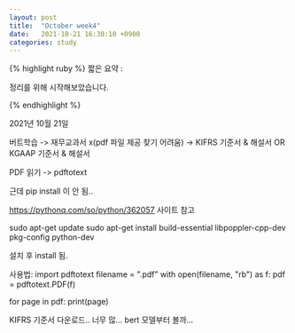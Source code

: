 ```yaml
---
layout: post
title:  "October week4"
date:   2021-10-21 16:30:10 +0900
categories: study
---
```





{% highlight ruby %}
짧은 요약 :

정리를 위해 시작해보았습니다.

{% endhighlight %}

2021년 10월 21일

버트학습 -> 재무교과서 x(pdf 파일 제공 찾기 어려움) -> KIFRS 기준서 & 해설서 OR KGAAP 기준서 & 해설서

PDF 읽기 -> pdftotext

근데 pip install 이 안 됨..

https://pythonq.com/so/python/362057 사이트 참고

sudo apt-get update
sudo apt-get install build-essential libpoppler-cpp-dev pkg-config python-dev

설치 후 install 됨.

사용법:
import pdftotext
filename = ".pdf"
with open(filename, "rb") as f:
    pdf = pdftotext.PDF(f)

for page in pdf:
    print(page)


KIFRS 기준서 다운로드.. 너무 많...
bert 모델부터 볼까...

